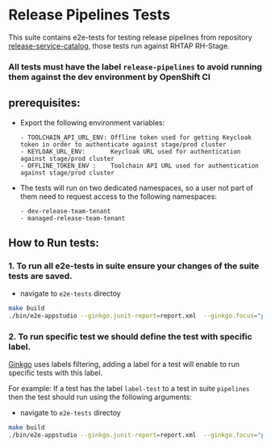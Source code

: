 # Release Pipelines Tests

This suite contains e2e-tests for testing release pipelines from repository [release-service-catalog](https://github.com/redhat-appstudio/release-service-catalog/tree/main), those tests run against RHTAP RH-Stage.

### All tests must have the label `release-pipelines` to avoid running them against the dev environment by OpenShift CI
## prerequisites: 
   - Export the following environment variables:
		```
    	- TOOLCHAIN_API_URL_ENV: Offline token used for getting Keycloak token in order to authenticate against stage/prod cluster
		- KEYLOAK_URL_ENV:       Keycloak URL used for authentication against stage/prod cluster
		- OFFLINE_TOKEN_ENV :    Toolchain API URL used for authentication against stage/prod cluster
		```
   -  The tests will run on two dedicated namespaces, so a user not part of them need to request access to the following namespaces:
		```
		- dev-release-team-tenant
		- managed-release-team-tenant
		```

## How to Run tests:

### 1. To run all e2e-tests in suite ensure your changes of the suite tests are saved.
- navigate to `e2e-tests` directoy 
 ```bash
 make build 
 ./bin/e2e-appstudio --ginkgo.junit-report=report.xml  --ginkgo.focus="pipelines"
 ```

### 2. To run specific test we should define the test with specific label.
[Ginkgo](https://onsi.github.io/ginkgo/#why-ginkgo) uses labels filtering, adding a label for a test will enable to run specific tests with this label. 

For example: 
If a test has the label `label-test` to a test in suite `pipelines` then the test should run using the following arguments:

- navigate to `e2e-tests` directoy 
 ```bash
 make build 
 ./bin/e2e-appstudio --ginkgo.junit-report=report.xml  --ginkgo.focus="pipelines" --ginkgo.label-filter="label-test"
 ```



